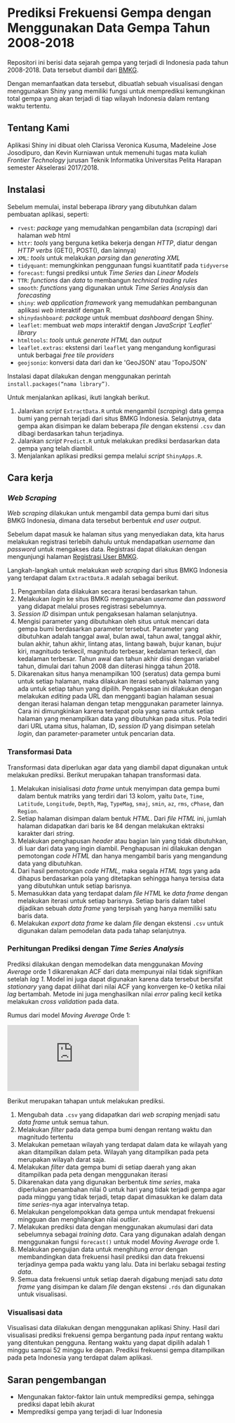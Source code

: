 ﻿# Prediksi Frekuensi Gempa dengan Menggunakan Data Gempa Tahun 2008-2018

Repositori ini berisi data sejarah gempa yang terjadi di Indonesia pada tahun 2008-2018. Data tersebut diambil dari [BMKG](http://repogempa.bmkg.go.id/query.php).

Dengan memanfaatkan data tersebut, dibuatlah sebuah visualisasi dengan menggunakan Shiny yang memiliki fungsi untuk memprediksi kemungkinan total gempa yang akan terjadi di tiap wilayah Indonesia dalam rentang waktu tertentu.

## Tentang Kami

Aplikasi Shiny ini dibuat oleh Clarissa Veronica Kusuma, Madeleine Jose Josodipuro, dan Kevin Kurniawan untuk memenuhi tugas mata kuliah _Frontier Technology_ jurusan Teknik Informatika Universitas Pelita Harapan semester Akselerasi 2017/2018.

## Instalasi
Sebelum memulai, instal beberapa _library_ yang dibutuhkan dalam pembuatan aplikasi, seperti:
  - `rvest`: _package_ yang memudahkan pengambilan data (_scraping_) dari halaman _web_ html
  - `httr`: _tools_ yang berguna ketika bekerja dengan _HTTP_, diatur dengan _HTTP verbs_ (GET(), POST(), dan lainnya)
  - `XML`: _tools_ untuk melakukan _parsing_ dan _generating XML_
  - `tidyquant`: memungkinkan penggunaan fungsi kuantitatif pada `tidyverse`
  - `forecast`: fungsi prediksi untuk _Time Series_ dan _Linear Models_
  - `TTR`: _functions_ dan _data_ to membangun _technical trading rules_
  - `smooth`: _functions_ yang digunakan untuk _Time Series Analysis_ dan _forecasting_
  - `shiny`: _web application framework_ yang memudahkan pembangunan aplikasi _web_ interaktif dengan R.
  - `shinydashboard`: _package_ untuk membuat _dashboard_ dengan Shiny.
  - `leaflet`: membuat _web maps_ interaktif dengan _JavaScript 'Leaflet' library_
  - `htmltools`: _tools_ untuk _generate HTML_ dan _output_
  - `leaflet.extras`: ekstensi dari `leaflet` yang mengandung konfigurasi untuk berbagai _free tile providers_
  - `geojsonio`: konversi data dari dan ke 'GeoJSON' atau 'TopoJSON'

Instalasi dapat dilakukan dengan menggunakan perintah `install.packages(“nama library”)`.

Untuk menjalankan aplikasi, ikuti langkah berikut.
1. Jalankan _script_ `ExtractData.R` untuk mengambil (_scraping_) data gempa bumi yang pernah terjadi dari situs BMKG Indonesia. Selanjutnya, data gempa akan disimpan ke dalam beberapa _file_ dengan ekstensi `.csv` dan dibagi berdasarkan tahun terjadinya.
2. Jalankan _script_ `Predict.R` untuk melakukan prediksi berdasarkan data gempa yang telah diambil.
3. Menjalankan aplikasi prediksi gempa melalui _script_ `ShinyApps.R`.

## Cara kerja

### _Web Scraping_
_Web scraping_ dilakukan untuk mengambil data gempa bumi dari situs BMKG Indonesia, dimana data tersebut berbentuk _end user output_.

Sebelum dapat masuk ke halaman situs yang menyediakan data, kita harus melakukan registrasi terlebih dahulu untuk mendapatkan _username_ dan _password_ untuk mengakses data. Registrasi dapat dilakukan dengan mengunjungi halaman [Registrasi User BMKG](http://repogempa.bmkg.go.id/signup.php).

Langkah-langkah untuk melakukan _web scraping_ dari situs BMKG Indonesia yang terdapat dalam `ExtractData.R` adalah sebagai berikut.
1. Pengambilan data dilakukan secara iterasi berdasarkan tahun.
2. Melakukan _login_ ke situs BMKG menggunakan _username_ dan _password_ yang didapat melalui proses registrasi sebelumnya.
3. _Session ID_ disimpan untuk pengaksesan halaman selanjutnya.
4. Mengisi parameter yang dibutuhkan oleh situs untuk mencari data gempa bumi berdasarkan parameter tersebut. Parameter yang dibutuhkan adalah tanggal awal, bulan awal, tahun awal, tanggal akhir, bulan akhir, tahun akhir, lintang atas, lintang bawah, bujur kanan, bujur kiri, magnitudo terkecil, magnitudo terbesar, kedalaman terkecil, dan kedalaman terbesar. Tahun awal dan tahun akhir diisi dengan variabel tahun, dimulai dari tahun 2008 dan diiterasi hingga tahun 2018.
5. Dikarenakan situs hanya menampilkan 100 (seratus) data gempa bumi untuk setiap halaman, maka dilakukan iterasi sebanyak halaman yang ada untuk setiap tahun yang dipilih. Pengaksesan ini dilakukan dengan melakukan _editing_ pada URL dan mengganti bagian halaman sesuai dengan iterasi halaman dengan tetap menggunakan parameter lainnya. Cara ini dimungkinkan karena terdapat pola yang sama untuk setiap halaman yang menampilkan data yang dibutuhkan pada situs. Pola tediri dari URL utama situs, halaman, ID, _session ID_ yang disimpan setelah _login_, dan parameter-parameter untuk pencarian data.

### Transformasi Data
Transformasi data diperlukan agar data yang diambil dapat digunakan untuk melakukan prediksi. Berikut merupakan tahapan transformasi data.
1. Melakukan inisialisasi _data frame_ untuk menyimpan data gempa bumi dalam bentuk matriks yang terdiri dari 13 kolom, yaitu `Date`, `Time`, `Latitude`, `Longitude`, `Depth`, `Mag`, `TypeMag`, `smaj`, `smin`, `az`, `rms`, `cPhase`, dan `Region`.
2. Setiap halaman disimpan dalam bentuk _HTML_. Dari _file HTML_ ini, jumlah halaman didapatkan dari baris ke 84 dengan melakukan ektraksi karakter dari _string_.
3. Melakukan penghapusan _header_ atau bagian lain yang tidak dibutuhkan, di luar dari data yang ingin diambil. Penghapusan ini dilakukan dengan pemotongan _code HTML_ dan hanya mengambil baris yang mengandung data yang dibutuhkan.
4. Dari hasil pemotongan _code HTML_, maka segala _HTML tags_ yang ada dihapus berdasarkan pola yang ditetapkan sehingga hanya tersisa data yang dibutuhkan untuk setiap barisnya.
5. Memasukkan data yang terdapat dalam _file HTML_ ke _data frame_ dengan melakukan iterasi untuk setiap barisnya. Setiap baris dalam tabel dijadikan sebuah _data frame_ yang terpisah yang hanya memiliki satu baris data.
6. Melakukan _export data frame_ ke dalam _file_ dengan ekstensi `.csv` untuk digunakan dalam pemodelan data pada tahap selanjutnya.

### Perhitungan Prediksi dengan _Time Series Analysis_
Prediksi dilakukan dengan memodelkan data menggunakan _Moving Average_ orde 1 dikarenakan ACF dari data mempunyai nilai tidak signifikan setelah _lag 1_. Model ini juga dapat digunakan karena data tersebut bersifat _stationary_ yang dapat dilihat dari nilai ACF yang konvergen ke-0 ketika nilai _lag_ bertambah. Metode ini juga menghasilkan nilai _error_ paling kecil ketika melakukan _cross validation_ pada data.

Rumus dari model _Moving Average_ Orde 1:

![equation](https://latex.codecogs.com/gif.latex?x_%7Bt%7D%20%3D%20%5Cmu%20&plus;%20w_%7Bt%7D%20&plus;%20%5CTheta_%7B1%7Dw_%7Bt-1%7D)


Berikut merupakan tahapan untuk melakukan prediksi.
1. Mengubah data `.csv` yang didapatkan dari _web scraping_ menjadi satu _data frame_ untuk semua tahun.
2. Melakukan _filter_ pada data gempa bumi dengan rentang waktu dan magnitudo tertentu
3. Melakukan pemetaan wilayah yang terdapat dalam data ke wilayah yang akan ditampilkan dalam peta. Wilayah yang ditampilkan pada peta merupakan wilayah darat saja.
4. Melakukan _filter_ data gempa bumi di setiap daerah yang akan ditampilkan pada peta dengan menggunakan iterasi
5. Dikarenakan data yang digunakan berbentuk _time series_, maka diperlukan penambahan nilai 0 untuk hari yang tidak terjadi gempa agar pada minggu yang tidak terjadi, tetap dapat dimasukkan ke dalam data _time series_-nya agar intervalnya tetap.
6. Melakukan pengelompokkan data gempa untuk mendapat frekuensi mingguan dan menghilangkan nilai _outlier_.
7. Melakukan prediksi data dengan menggunakan akumulasi dari data sebelumnya sebagai _training data_. Cara yang digunakan adalah dengan menggunakan fungsi `forecast()` untuk model _Moving Average_ orde 1.
8. Melakukan pengujian data untuk menghitung _error_ dengan membandingkan data frekuensi hasil prediksi dan data frekuensi terjadinya gempa pada waktu yang lalu. Data ini berlaku sebagai _testing data_.
9. Semua data frekuensi untuk setiap daerah digabung menjadi satu _data frame_ yang disimpan ke dalam _file_ dengan ekstensi `.rds` dan digunakan untuk visualisasi.

### Visualisasi data
Visualisasi data dilakukan dengan menggunakan aplikasi Shiny. Hasil dari visualisasi prediksi frekuensi gempa bergantung pada _input_ rentang waktu yang ditentukan pengguna. Rentang waktu yang dapat dipilih adalah 1 minggu sampai 52 minggu ke depan. Prediksi frekuensi gempa ditampilkan pada peta Indonesia yang terdapat dalam aplikasi. 

## Saran pengembangan
- Mengunakan faktor-faktor lain untuk memprediksi gempa, sehingga prediksi dapat lebih akurat
- Memprediksi gempa yang terjadi di luar Indonesia